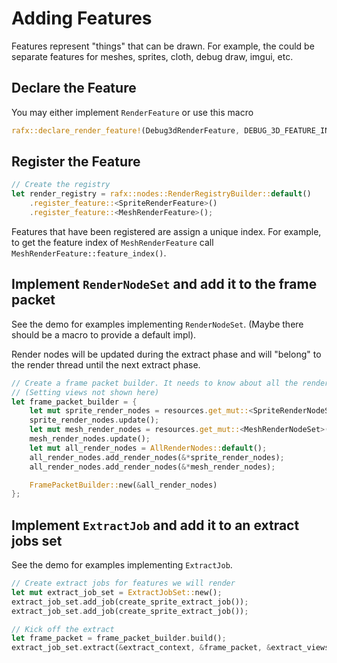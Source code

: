 # Adding Features

Features represent "things" that can be drawn. For example, the could be separate features for meshes, sprites, cloth,
debug draw, imgui, etc.

## Declare the Feature

You may either implement `RenderFeature` or use this macro

```rust
rafx::declare_render_feature!(Debug3dRenderFeature, DEBUG_3D_FEATURE_INDEX);
```

## Register the Feature

```rust
// Create the registry
let render_registry = rafx::nodes::RenderRegistryBuilder::default()
    .register_feature::<SpriteRenderFeature>()
    .register_feature::<MeshRenderFeature>();
```

Features that have been registered are assign a unique index. For example, to get the feature index of 
`MeshRenderFeature` call `MeshRenderFeature::feature_index()`.

## Implement `RenderNodeSet` and add it to the frame packet

See the demo for examples implementing `RenderNodeSet`. (Maybe there should be a macro to provide a default impl).

Render nodes will be updated during the extract phase and will "belong" to the render thread until the next extract
phase. 

```rust
// Create a frame packet builder. It needs to know about all the render nodes and views.
// (Setting views not shown here)
let frame_packet_builder = {
    let mut sprite_render_nodes = resources.get_mut::<SpriteRenderNodeSet>().unwrap();
    sprite_render_nodes.update();
    let mut mesh_render_nodes = resources.get_mut::<MeshRenderNodeSet>().unwrap();
    mesh_render_nodes.update();
    let mut all_render_nodes = AllRenderNodes::default();
    all_render_nodes.add_render_nodes(&*sprite_render_nodes);
    all_render_nodes.add_render_nodes(&*mesh_render_nodes);

    FramePacketBuilder::new(&all_render_nodes)
};
```

## Implement `ExtractJob` and add it to an extract jobs set

See the demo for examples implementing `ExtractJob`.

```rust
// Create extract jobs for features we will render
let mut extract_job_set = ExtractJobSet::new();
extract_job_set.add_job(create_sprite_extract_job());
extract_job_set.add_job(create_sprite_extract_job());

// Kick off the extract
let frame_packet = frame_packet_builder.build();
extract_job_set.extract(&extract_context, &frame_packet, &extract_views)
```
